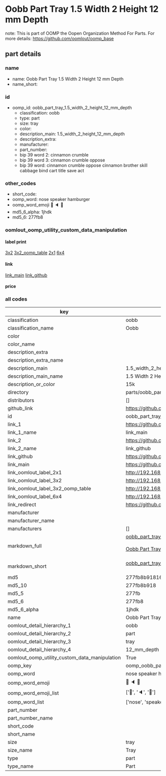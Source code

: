 # Oobb Part Tray 1.5 Width 2 Height 12 mm Depth  

note: This is part of OOMP the Oopen Organization Method For Parts. For more details: https://github.com/oomlout/oomp_base

##  part details
  







### name
* name: Oobb Part Tray 1.5 Width 2 Height 12 mm Depth
* name_short: 
### id
* oomp_id: oobb_part_tray_1.5_width_2_height_12_mm_depth
  * classification: oobb
  * type: part
  * size: tray
  * color: 
  * description_main: 1.5_width_2_height_12_mm_depth
  * description_extra: 
  * manufacturer: 
  * part_number: 
  * bip 39 word 2: cinnamon crumble
  * bip 39 word 3: cinnamon crumble oppose
  * bip 39 word: cinnamon crumble oppose cinnamon brother skill cabbage bind cart title save act

### other_codes
* short_code: 
* oomp_word: nose speaker hamburger
* oomp_word_emoji :nose: :speaker: :hamburger:
* md5_6_alpha: 1jhdk
* md5_6: 277fb8






### oomlout_oomp_utility_custom_data_manipulation
#### label print
[3x2](http://192.168.1.245:1112/?label=oomp%201jhdk)
[3x2_oomp_table](http://192.168.1.108:1112/?label=oomp%201jhdk)
[2x1](http://192.168.1.242:1112/?label=oomp%201jhdk)
[6x4](http://192.168.1.55:1112/?label=oomp%201jhdk)    

#### link

[link_main](https://github.com/oomlout/oomlout_oomp_version_1_messy/tree/main/parts/oobb_part_tray_1.5_width_2_height_12_mm_depth) [link_github](https://github.com/oomlout/oomlout_oomp_version_1_messy/tree/main/parts/oobb_part_tray_1.5_width_2_height_12_mm_depth)                             

#### price







### all codes 
| key | value |  
| --- | --- |  
| classification | oobb |  
| classification_name | Oobb |  
| color |  |  
| color_name |  |  
| description_extra |  |  
| description_extra_name |  |  
| description_main | 1.5_width_2_height_12_mm_depth |  
| description_main_name | 1.5 Width 2 Height 12 mm Depth |  
| description_or_color | 15k |  
| directory | parts/oobb_part_tray_1.5_width_2_height_12_mm_depth |  
| distributors | [] |  
| github_link | https://github.com/oomlout/oomlout_oomp_part_src/tree/main/parts/oobb_part_tray_1.5_width_2_height_12_mm_depth |  
| id | oobb_part_tray_1.5_width_2_height_12_mm_depth |  
| link_1 | https://github.com/oomlout/oomlout_oomp_version_1_messy/tree/main/parts/oobb_part_tray_1.5_width_2_height_12_mm_depth |  
| link_1_name | link_main |  
| link_2 | https://github.com/oomlout/oomlout_oomp_version_1_messy/tree/main/parts/oobb_part_tray_1.5_width_2_height_12_mm_depth |  
| link_2_name | link_github |  
| link_github | https://github.com/oomlout/oomlout_oomp_version_1_messy/tree/main/parts/oobb_part_tray_1.5_width_2_height_12_mm_depth |  
| link_main | https://github.com/oomlout/oomlout_oomp_version_1_messy/tree/main/parts/oobb_part_tray_1.5_width_2_height_12_mm_depth |  
| link_oomlout_label_2x1 | http://192.168.1.242:1112/?label=oomp%201jhdk |  
| link_oomlout_label_3x2 | http://192.168.1.245:1112/?label=oomp%201jhdk |  
| link_oomlout_label_3x2_oomp_table | http://192.168.1.108:1112/?label=oomp%201jhdk |  
| link_oomlout_label_6x4 | http://192.168.1.55:1112/?label=oomp%201jhdk |  
| link_redirect | https://github.com/oomlout/oomlout_oomp_version_1_messy/tree/main/parts/oobb_part_tray_1.5_width_2_height_12_mm_depth |  
| manufacturer |  |  
| manufacturer_name |  |  
| manufacturers | [] |  
| markdown_full | [oobb_part_tray_1.5_width_2_height_12_mm_depth](none)<br>[](none)<br>[Oobb Part Tray 1.5 Width 2 Height 12 Mm Depth](none)<br><br> |  
| markdown_short | [oobb_part_tray_1.5_width_2_height_12_mm_depth](none)<br><br> |  
| md5 | 277fb8b9181643f7298e7291370d3148 |  
| md5_10 | 277fb8b918 |  
| md5_5 | 277fb |  
| md5_6 | 277fb8 |  
| md5_6_alpha | 1jhdk |  
| name | Oobb Part Tray 1.5 Width 2 Height 12 mm Depth |  
| oomlout_detail_hierarchy_1 | oobb |  
| oomlout_detail_hierarchy_2 | part |  
| oomlout_detail_hierarchy_3 | tray |  
| oomlout_detail_hierarchy_4 | 12_mm_depth |  
| oomlout_oomp_utility_custom_data_manipulation | True |  
| oomp_key | oomp_oobb_part_tray_1.5_width_2_height_12_mm_depth |  
| oomp_word | nose speaker hamburger |  
| oomp_word_emoji | :nose: :speaker: :hamburger: |  
| oomp_word_emoji_list | [':nose:', ':speaker:', ':hamburger:'] |  
| oomp_word_list | ['nose', 'speaker', 'hamburger'] |  
| part_number |  |  
| part_number_name |  |  
| short_code |  |  
| short_name |  |  
| size | tray |  
| size_name | Tray |  
| type | part |  
| type_name | Part |  
